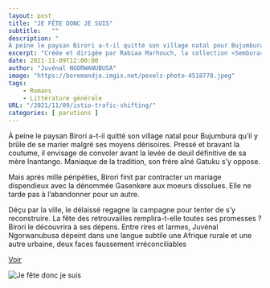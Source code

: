 ```yaml
---
layout: post
title: "JE FÊTE DONC JE SUIS"
subtitle:   ""
description: "
À peine le paysan Birori a-t-il quitté son village natal pour Bujumbura qu’il y brûle de se marier malgré ses moyens dérisoires. Pressé et bravant la coutume, il envisage de convoler avant la levée de deuil définitive de sa mère Inantango.Maniaque de la tradition, son frère aîné Gatuku s’y oppose. Mais après mille péripéties, Birori finit par contracter un mariage dispendieux avec la dénommée Gasenkere aux moeurs dissolues. Elle ne tarde pas à l’abandonner pour un autre.Déçu par la ville, le délaissé regagne la campagne pour tenter de s’y reconstruire.La fête des retrouvailles remplira-t-elle toutes ses promesses ? "
excerpt: "Créée et dirigée par Rabiaa Marhouch, la collection «Sembura» est soutenue par la Fondation Corymbo, Zürich, Suisse."
date: 2021-11-09T12:00:00
author: "Juvénal NGORWANUBUSA"
image: "https://boremandjo.imgix.net/pexels-photo-4518778.jpeg"
tags:
    - Romans
    - Littérature générale
URL: "/2021/11/09/istio-trafic-shifting/"
categories: [ parutions ]
---
```



À peine le paysan Birori a-t-il quitté son village natal pour Bujumbura qu’il y brûle de se marier malgré ses moyens dérisoires. Pressé et bravant la coutume, il envisage de convoler avant la levée de deuil définitive de sa mère Inantango. Maniaque de la tradition, son frère aîné Gatuku s’y oppose. 

Mais après mille péripéties, Birori finit par contracter un mariage dispendieux avec la dénommée Gasenkere aux moeurs dissolues. Elle ne tarde pas à l’abandonner pour un autre. 

Déçu par la ville, le délaissé regagne la campagne pour tenter de s’y reconstruire. La fête des retrouvailles remplira-t-elle toutes ses promesses ? Birori le découvrira à ses dépens. Entre rires et larmes, Juvénal Ngorwanubusa dépeint dans une langue subtile une Afrique rurale et une autre urbaine, deux faces faussement irréconciliables


 [Voir](https://lacroiseedeschemins.ma/produit/je-fete-donc-je-suis/ )<BR>



![Je fête donc je suis](https://boremandjo.imgix.net/9789920753296_Je-f%C3%AAte-donc-je-suis.jpg)
